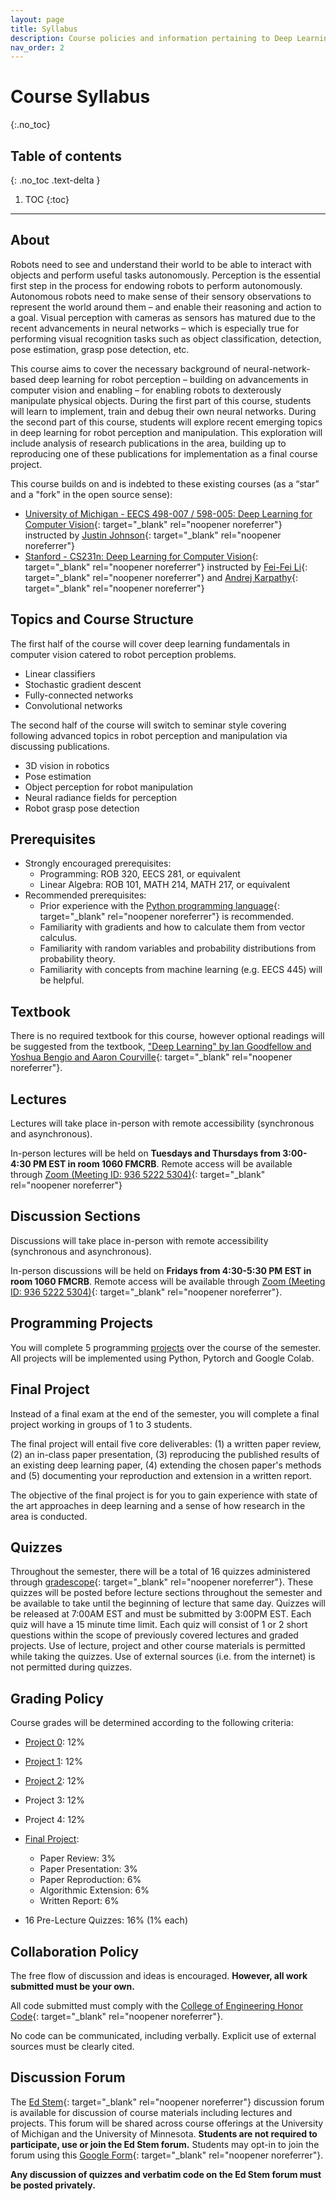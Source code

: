 ```yaml
---
layout: page
title: Syllabus
description: Course policies and information pertaining to Deep Learning for Robot Perception at the University of Michigan.
nav_order: 2
---
```


# Course Syllabus
{:.no_toc}

## Table of contents
{: .no_toc .text-delta }

1. TOC
{:toc}

---

## About

Robots need to see and understand their world to be able to interact with objects and perform useful tasks autonomously. Perception is the essential first step in the process for endowing robots to perform autonomously.  Autonomous robots need to make sense of their sensory observations to represent the world around them – and enable their reasoning and action to a goal. Visual perception with cameras as sensors has matured due to the recent advancements in neural networks – which is especially true for performing visual recognition tasks such as object classification, detection, pose estimation, grasp pose detection, etc. 

This course aims to cover the necessary background of neural-network-based deep learning for robot perception – building on advancements in computer vision and enabling – for enabling robots to dexterously manipulate physical objects. During the first part of this course, students will learn to implement, train and debug their own neural networks. During the second part of this course, students will explore recent emerging topics in deep learning for robot perception and manipulation.  This exploration will include analysis of research publications in the area, building up to reproducing one of these publications for implementation as a final course project.

This course builds on and is indebted to these existing courses (as a “star” and a "fork" in the open source sense):
- [University of Michigan - EECS 498-007 / 598-005: Deep Learning for Computer Vision](https://web.eecs.umich.edu/~justincj/teaching/eecs498/WI2022/schedule.html){: target="_blank" rel="noopener noreferrer"} instructed by [Justin Johnson](https://web.eecs.umich.edu/~justincj/){: target="_blank" rel="noopener noreferrer"}
- [Stanford - CS231n: Deep Learning for Computer Vision](http://cs231n.stanford.edu/index.html){: target="_blank" rel="noopener noreferrer"} instructed by [Fei-Fei Li](https://profiles.stanford.edu/fei-fei-li){: target="_blank" rel="noopener noreferrer"} and [Andrej Karpathy](https://karpathy.ai/){: target="_blank" rel="noopener noreferrer"}


## Topics and Course Structure

The first half of the course will cover deep learning fundamentals in computer vision catered to robot perception problems.

- Linear classifiers
- Stochastic gradient descent
- Fully-connected networks
- Convolutional networks

The second half of the course will switch to seminar style covering following advanced topics in robot perception and manipulation via discussing publications.

- 3D vision in robotics
- Pose estimation
- Object perception for robot manipulation
- Neural radiance fields for perception
- Robot grasp pose detection

## Prerequisites

 - Strongly encouraged prerequisites:
   - Programming: ROB 320, EECS 281, or equivalent
   - Linear Algebra: ROB 101, MATH 214, MATH 217, or equivalent
 - Recommended prerequisites:
   - Prior experience with the [Python programming language](https://www.python.org/){: target="_blank" rel="noopener noreferrer"} is recommended.
   - Familiarity with gradients and how to calculate them from vector calculus.
   - Familiarity with random variables and probability distributions from probability theory.
   - Familiarity with concepts from machine learning (e.g. EECS 445) will be helpful.

## Textbook

There is no required textbook for this course, however optional readings will be suggested from the textbook, ["Deep Learning" by Ian Goodfellow and Yoshua Bengio and Aaron Courville](https://www.deeplearningbook.org){: target="_blank" rel="noopener noreferrer"}.


## Lectures

Lectures will take place in-person with remote accessibility (synchronous and asynchronous). 

In-person lectures will be held on **Tuesdays and Thursdays from 3:00-4:30 PM EST in room 1060 FMCRB**. Remote access will be available through [Zoom (Meeting ID: 936 5222 5304)](https://umich.zoom.us/j/93652225304){: target="_blank" rel="noopener noreferrer"}

## Discussion Sections

Discussions will take place in-person with remote accessibility (synchronous and asynchronous). 

In-person discussions will be held on **Fridays from 4:30-5:30 PM EST in room 1060 FMCRB**. Remote access will be available through [Zoom (Meeting ID: 936 5222 5304)](https://umich.zoom.us/j/93652225304){: target="_blank" rel="noopener noreferrer"}.

## Programming Projects

You will complete 5 programming [projects](/projects/) over the course of the semester. All projects will be implemented using Python, Pytorch and Google Colab.

## Final Project

Instead of a final exam at the end of the semester, you will complete a final project working in groups of 1 to 3 students.

The final project will entail five core deliverables: (1) a written paper review, (2) an in-class paper presentation, (3) reproducing the published results of an existing deep learning paper, (4) extending the chosen paper's methods and (5) documenting your reproduction and extension in a written report.

The objective of the final project is for you to gain experience with state of the art approaches in deep learning and a sense of how research in the area is conducted.

## Quizzes

Throughout the semester, there will be a total of 16 quizzes administered through [gradescope](https://www.gradescope.com/courses/480760){: target="_blank" rel="noopener noreferrer"}. These quizzes will be posted before lecture sections throughout the semester and be available to take until the beginning of lecture that same day. Quizzes will be released at 7:00AM EST and must be submitted by 3:00PM EST. Each quiz will have a 15 minute time limit. Each quiz will consist of 1 or 2 short questions within the scope of previously covered lectures and graded projects. Use of lecture, project and other course materials is permitted while taking the quizzes. Use of external sources (i.e. from the internet) is not permitted during quizzes. 

## Grading Policy

Course grades will be determined according to the following criteria:

 - [Project 0](/projects/project0/):     12%
 - [Project 1](/projects/project1/):     12%
 - [Project 2](/projects/project2/):     12%
 - Project 3:     12%
 - Project 4:     12%
 - [Final Project](/projects/finalproject/):
   - Paper Review: 3%
   - Paper Presentation: 3%
   - Paper Reproduction: 6%
   - Algorithmic Extension: 6%
   - Written Report: 6%

 - 16 Pre-Lecture Quizzes: 16% (1% each)

## Collaboration Policy

The free flow of discussion and ideas is encouraged. <b>However, all work submitted must be your own.</b>

All code submitted must comply with the [College of Engineering Honor Code](https://bulletin.engin.umich.edu/rules/){: target="_blank" rel="noopener noreferrer"}.

No code can be communicated, including verbally. Explicit use of external sources must be clearly cited.

## Discussion Forum

The [Ed Stem](https://edstem.org/us/courses/31008/discussion/){: target="_blank" rel="noopener noreferrer"} discussion forum is available for discussion of course materials including lectures and projects. This forum will be shared across course offerings at the University of Michigan and the University of Minnesota. <b>Students are not required to participate, use or join the Ed Stem forum.</b> Students may opt-in to join the forum using this [Google Form](https://docs.google.com/forms/d/e/1FAIpQLSelLeqIUKBxQvqqp6LFs2fSYfzy9D_QCcvtXc302hnm6oF1EA/viewform?usp=sharing){: target="_blank" rel="noopener noreferrer"}.

<b>Any discussion of quizzes and verbatim code on the Ed Stem forum must be posted privately.</b>

